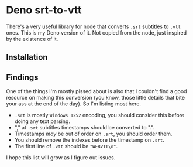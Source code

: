 # Deno srt-to-vtt

There's a very useful library for node that converts `.srt` subtitles to `.vtt` ones. This is my Deno version of it. Not copied from the node, just inspired by the existence of it.

## Installation

## Findings

One of the things I'm mostly pissed about is also that I couldn't find a good resource on making this conversion (you know, those little details that bite your ass at the end of the day). So I'm listing most here.

- `.srt` is mostly `Windows 1252` encoding, you should consider this before doing any text parsing.
- "," at `.srt` subtitles timestamps should be converted to ".".
- Timestamps _may_ be out of order on `.srt`, you should order them.
- You should remove the indexes before the timestamp on `.srt`.
- The first line of `.vtt` should be `"WEBVTT\n"`.

I hope this list will grow as I figure out issues.
